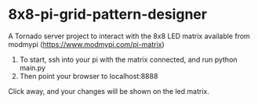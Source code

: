 8x8-pi-grid-pattern-designer
============================

A Tornado server project to interact with the 8x8 LED matrix available from modmypi (https://www.modmypi.com/pi-matrix)

1. To start, ssh into your pi with the matrix connected, and run
    python main.py
2. Then point your browser to localhost:8888

Click away, and your changes will be shown on the led matrix.

